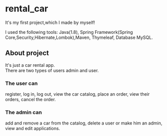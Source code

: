 # rental_car
It's my first project,which I made by myself! 

I used the following tools: Java(1.8), Spring Framework(Spring Core,Security,Hibernate,Lombok),Maven, Thymeleaf, Database MySQL.

## About project
It's just a car rental app.<br/>
There are two types of users admin and user.

### The user can 
register, log in, log out, view the car catalog, place an order, view their orders, cancel the order.

### The admin can
add and remove a car from the catalog, delete a user or make him an admin, view and edit applications.
